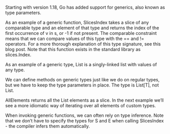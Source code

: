 Starting with version 1.18, Go has added support for generics, also known as type parameters.

As an example of a generic function, SlicesIndex takes a slice of any comparable type and an element of that type and returns the index of the first occurrence of v in s, or -1 if not present. The comparable constraint means that we can compare values of this type with the == and != operators. For a more thorough explanation of this type signature, see this blog post. Note that this function exists in the standard library as slices.Index.

As an example of a generic type, List is a singly-linked list with values of any type.

We can define methods on generic types just like we do on regular types, but we have to keep the type parameters in place. The type is List[T], not List.

AllElements returns all the List elements as a slice. In the next example we’ll see a more idiomatic way of iterating over all elements of custom types.

When invoking generic functions, we can often rely on type inference. Note that we don’t have to specify the types for S and E when calling SlicesIndex - the compiler infers them automatically.

